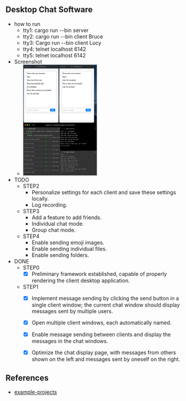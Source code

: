 ## Desktop Chat Software
- how to run
  - tty1: cargo run --bin server
  - tty2: cargo run --bin client Bruce
  - tty3: Cargo run --bin client Lucy 
  - tty4: telnet localhost 6142
  - tty5: telnet localhost 6142
- Screenshot
  - <img src="client.png" alt="drawing" style="width:200px;height: 300px"/>
- TODO
   - STEP2
     - Personalize settings for each client and save these settings locally.
     - Log recording.
  - STEP3
     - Add a feature to add friends.
     - Individual chat mode.
     - Group chat mode.
  - STEP4
     - Enable sending emoji images.
     - Enable sending individual files.
     - Enable sending folders.
- DONE
  - STEP0
    - [x] Preliminary framework established, capable of properly rendering the client desktop application.
  - STEP1
    - [x] Implement message sending by clicking the send button in a single client window; the current chat window should display messages sent by multiple users.
    - [x] Open multiple client windows, each automatically named.
    - [x] Enable message sending between clients and display the messages in the chat windows.
    - [x] Optimize the chat display page, with messages from others shown on the left and messages sent by oneself on the right.


## References
- [example-projects](https://github.com/DioxusLabs/example-projects)